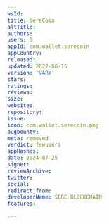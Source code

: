 ```yaml
---
wsId: 
title: SereCoin
altTitle: 
authors: 
users: 5
appId: com.wallet.serecoin
appCountry: 
released: 
updated: 2022-06-15
version: 'VARY'
stars: 
ratings: 
reviews: 
size: 
website: 
repository: 
issue: 
icon: com.wallet.serecoin.png
bugbounty: 
meta: removed
verdict: fewusers
appHashes: 
date: 2024-07-25
signer: 
reviewArchive: 
twitter: 
social: 
redirect_from: 
developerName: SERE BLOCKCHAIN
features: 

---
```


